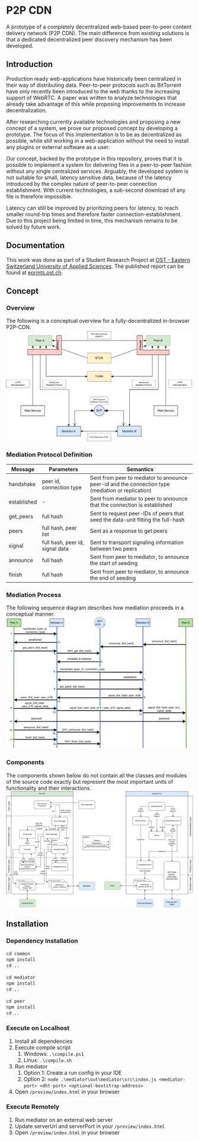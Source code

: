 # P2P CDN
A prototype of a completely decentralized web-based peer-to-peer content delivery network (P2P CDN). The main difference from existing solutions is that a dedicated decentralized peer discovery mechanism has been developed.

## Introduction
Production ready web-applications have historically been centralized in their way of distributing data. Peer-to-peer protocols such as BitTorrent have only recently been introduced to the web thanks to the increasing support of WebRTC. A paper was written to analyze technologies that already take advantage of this while proposing improvements to increase decentralization.

After researching currently available technologies and proposing a new concept of a system, we prove our proposed concept by developing a prototype. The focus of this implementation is to be as decentralized as possible, while still working in a web-application without the need to install any plugins or external software as a user.

Our concept, backed by the prototype in this repository, proves that it is possible to implement a system for delivering files in a peer-to-peer fashion without any single centralized services. Arguably, the developed system is not suitable for small, latency sensitive data, because of the latency introduced by the complex nature of peer-to-peer connection establishment. With current technologies, a sub-second download of any file is therefore impossible.

Latency can still be improved by prioritizing peers for latency, to reach smaller round-trip times and therefore faster connection-establishment. Due to this project being limited in time, this mechanism remains to be solved by future work.

## Documentation
This work was done as part of a Student Research Project at [OST - Eastern Switzerland University of Applied Sciences](https://www.ost.ch/en/). The published report can be found at [eprints.ost.ch](https://eprints.ost.ch/id/eprint/1097/).

## Concept
### Overview
The following is a conceptual overview for a fully-decentralized in-browser P2P-CDN.  
![Conceptual Overview](./images/conceptual-overview.png "Conceptual Overview")

### Mediation Protocol Definition
| Message | Parameters | Semantics |
| - | - | - |
| handshake | peer id, connection type | Sent from peer to mediator to announce peer-id and the connection type (mediation or replication) |
| established | - | Sent from mediator to peer to announce that the connection is established |
| get_peers | full hash | Sent to request peer-IDs of peers that seed the data-unit fitting the full-hash |
| peers | full hash, peer list | Sent as a response to get peers |
| signal | full hash, peer id, signal data | Sent to transport signaling information between two peers |
| announce | full hash | Sent from peer to mediator, to announce the start of seeding |
| finish | full hash | Sent from peer to mediator, to announce the end of seeding |

### Mediation Process
The following sequence diagram describes how mediation proceeds in a conceptual manner.
![Conceptual Sequence Diagram](./images/conceptual-sequence.png "Conceptual Sequenc Diagram")

### Components
The components shown below do not contain all the classes and modules of the source code exactly but represent the most important units of functionality and their interactions.
![Components](./images/components.png "Components")

## Installation
### Dependency Installation
```
cd common
npm install
cd ..

cd mediator
npm install
cd ..

cd peer
npm install
cd ..
```

### Execute on Localhost
1. Install all dependencies
2. Execute compile script
    1. Windows: `.\compile.ps1`
    2. Linux: `.\compile.sh`
3. Run mediator
    1. Option 1: Create a run config in your IDE
    2. Option 2: `node .\mediator\out\mediator\src\index.js <mediator-port> <dht-port> <optional-bootstrap-address>`
4. Open `/preview/index.html` in your browser

### Execute Remotely
1. Run mediator on an external web server
2. Update serverUrl and serverPort in your `/preview/index.html`
4. Open `/preview/index.html` in your browser

